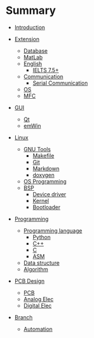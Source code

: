 # Summary

* [Introduction](README.md)

* [Extension]()
	* [Database]()
	* [MatLab](pages/extension/matlab.md)
	* [English]()
		* [IELTS 7.5+]()
	* [Communication]()
		* [Serial Communication](pages/extension/Communication.md)
	* [OS]()
	* [MFC]()

* [GUI]()
	* [Qt](pages/Qt.md)
	* [emWin](pages/emWin.md)

* [Linux]()
	* [GNU Tools]()
		* [Makefile]()
		* [Git](pages/Git.md)
		* [Markdown]()
		* [doxygen](pages/doxygen.md)
	* [OS Programming]()
	* [BSP]()
	    * [Device driver]()
		* [Kernel]()
		* [Bootloader](pages/Bootloader.md)

* [Programming]()
	* [Programming language]()
		* [Python](pages/Python.md)
		* [C++](pages/C++.md)
		* [C](pages/C.md)
		* [ASM]()
	* [Data structure]()
	* [Algorithm]()

* [PCB Design]()
	* [PCB](pages/PCB.md)
	* [Analog Elec](pages/Analog.md)
	* [Digital Elec](pages/Digital.md)

* [Branch]()
	* [Automation]()

